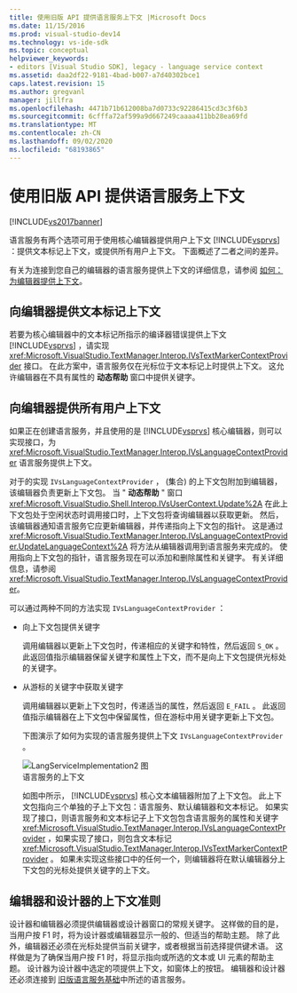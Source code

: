 ```yaml
---
title: 使用旧版 API 提供语言服务上下文 |Microsoft Docs
ms.date: 11/15/2016
ms.prod: visual-studio-dev14
ms.technology: vs-ide-sdk
ms.topic: conceptual
helpviewer_keywords:
- editors [Visual Studio SDK], legacy - language service context
ms.assetid: daa2df22-9181-4bad-b007-a7d40302bce1
caps.latest.revision: 15
ms.author: gregvanl
manager: jillfra
ms.openlocfilehash: 4471b71b612008ba7d0733c92286415cd3c3f6b3
ms.sourcegitcommit: 6cfffa72af599a9d667249caaaa411bb28ea69fd
ms.translationtype: MT
ms.contentlocale: zh-CN
ms.lasthandoff: 09/02/2020
ms.locfileid: "68193865"
---
```

# <a name="providing-a-language-service-context-by-using-the-legacy-api"></a>使用旧版 API 提供语言服务上下文
[!INCLUDE[vs2017banner](../includes/vs2017banner.md)]

语言服务有两个选项可用于使用核心编辑器提供用户上下文 [!INCLUDE[vsprvs](../includes/vsprvs-md.md)] ：提供文本标记上下文，或提供所有用户上下文。 下面概述了二者之间的差异。  
  
 有关为连接到您自己的编辑器的语言服务提供上下文的详细信息，请参阅 [如何：为编辑器提供上下文](../extensibility/how-to-provide-context-for-editors.md)。  
  
## <a name="provide-text-marker-context-to-the-editor"></a>向编辑器提供文本标记上下文  
 若要为核心编辑器中的文本标记所指示的编译器错误提供上下文 [!INCLUDE[vsprvs](../includes/vsprvs-md.md)] ，请实现 <xref:Microsoft.VisualStudio.TextManager.Interop.IVsTextMarkerContextProvider> 接口。 在此方案中，语言服务仅在光标位于文本标记上时提供上下文。 这允许编辑器在不具有属性的 **动态帮助** 窗口中提供关键字。  
  
## <a name="provide-all-user-context-to-the-editor"></a>向编辑器提供所有用户上下文  
 如果正在创建语言服务，并且使用的是 [!INCLUDE[vsprvs](../includes/vsprvs-md.md)] 核心编辑器，则可以实现接口，为 <xref:Microsoft.VisualStudio.TextManager.Interop.IVsLanguageContextProvider> 语言服务提供上下文。  
  
 对于的实现 `IVsLanguageContextProvider` ， (集合) 的上下文包附加到编辑器，该编辑器负责更新上下文包。 当 " **动态帮助** " 窗口 <xref:Microsoft.VisualStudio.Shell.Interop.IVsUserContext.Update%2A> 在此上下文包处于空闲状态时调用接口时，上下文包将查询编辑器以获取更新。 然后，该编辑器通知语言服务它应更新编辑器，并传递指向上下文包的指针。 这是通过 <xref:Microsoft.VisualStudio.TextManager.Interop.IVsLanguageContextProvider.UpdateLanguageContext%2A> 将方法从编辑器调用到语言服务来完成的。 使用指向上下文包的指针，语言服务现在可以添加和删除属性和关键字。 有关详细信息，请参阅 <xref:Microsoft.VisualStudio.TextManager.Interop.IVsLanguageContextProvider>。  
  
 可以通过两种不同的方法实现 `IVsLanguageContextProvider` ：  
  
- 向上下文包提供关键字  
  
   调用编辑器以更新上下文包时，传递相应的关键字和特性，然后返回 `S_OK` 。 此返回值指示编辑器保留关键字和属性上下文，而不是向上下文包提供光标处的关键字。  
  
- 从游标的关键字中获取关键字  
  
   调用编辑器以更新上下文包时，传递适当的属性，然后返回 `E_FAIL` 。 此返回值指示编辑器在上下文包中保留属性，但在游标中用关键字更新上下文包。  
  
  下图演示了如何为实现的语言服务提供上下文 `IVsLanguageContextProvider` 。  
  
  ![LangServiceImplementation2 图](../extensibility/media/vslanguageservice2.gif "vsLanguageService2")  
  语言服务的上下文  
  
  如图中所示， [!INCLUDE[vsprvs](../includes/vsprvs-md.md)] 核心文本编辑器附加了上下文包。 此上下文包指向三个单独的子上下文包：语言服务、默认编辑器和文本标记。 如果实现了接口，则语言服务和文本标记子上下文包包含语言服务的属性和关键字 <xref:Microsoft.VisualStudio.TextManager.Interop.IVsLanguageContextProvider> ，如果实现了接口，则包含文本标记 <xref:Microsoft.VisualStudio.TextManager.Interop.IVsTextMarkerContextProvider> 。 如果未实现这些接口中的任何一个，则编辑器将在默认编辑器分上下文包的光标处提供关键字的上下文。  
  
## <a name="context-guidelines-for-editors-and-designers"></a>编辑器和设计器的上下文准则  
 设计器和编辑器必须提供编辑器或设计器窗口的常规关键字。 这样做的目的是，当用户按 F1 时，将为设计器或编辑器显示一般的、但适当的帮助主题。 除了此外，编辑器还必须在光标处提供当前关键字，或者根据当前选择提供键术语。 这样做是为了确保当用户按 F1 时，将显示指向或所选的文本或 UI 元素的帮助主题。 设计器为设计器中选定的项提供上下文，如窗体上的按钮。 编辑器和设计器还必须连接到 [旧版语言服务基础](../extensibility/internals/legacy-language-service-essentials.md)中所述的语言服务。
